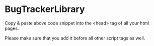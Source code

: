 # BugTrackerLibrary

<p> Copy & paste above code snippet into the &lthead&gt tag of all your html pages. </p>
<p> Please make sure that you add it before all other script tags as well. </p>

<pre>
<code>
<script src="https://raw.githubusercontent.com/sasidhar678/BugTrackerLibrary/master/bug_tracker.js"> </script> 

<script src="text/javascript"&gt bugTracker.start("{{project._id}}") </script> 
</code>
</pre>

Implement your own Cloud Server to handle your bug reports with the help of <a href="https://github.com/sasidhar678/BugTracker"> Bug Tracker </a>

<br> <br> 
<h5>License</h5>
<hr>
<pre>
	The MIT License (MIT)
	
	Copyright (c) 2016 Bala Sasidhar Kola
	
	Permission is hereby granted, free of charge, to any person obtaining a copy of this software and 
	associated documentation files (the "Software"), to deal in the Software without restriction, 
	including without limitation the rights to use, copy, modify, merge, publish, distribute, sublicense, 
	and/or sell copies of the Software, and to permit persons to whom the Software is furnished to do so, 
	subject to the following conditions:
	
	The above copyright notice and this permission notice shall be included in all copies or substantial 
	portions of the Software.
	
	THE SOFTWARE IS PROVIDED "AS IS", WITHOUT WARRANTY OF ANY KIND, EXPRESS OR IMPLIED, INCLUDING BUT 
	NOT LIMITED TO THE WARRANTIES OF MERCHANTABILITY, FITNESS FOR A PARTICULAR PURPOSE AND NONINFRINGEMENT. 
	IN NO EVENT SHALL THE AUTHORS OR COPYRIGHT HOLDERS BE LIABLE FOR ANY CLAIM, DAMAGES OR OTHER LIABILITY, 
	WHETHER IN AN ACTION OF CONTRACT, TORT OR OTHERWISE, ARISING FROM, OUT OF OR IN CONNECTION WITH 
	THE SOFTWARE OR THE USE OR OTHER DEALINGS IN THE SOFTWARE.

</pre>
